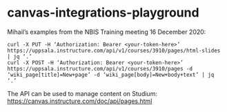 # canvas-integrations-playground

Mihail’s examples from the NBIS Training meeting 16 December 2020:
```{bash}
curl -X PUT -H ‘Authorization: Bearer <your-token-here>’ https://uppsala.instructure.com/api/v1/courses/3910/pages/html-slides | jq ‘.’
curl -X POST -H ‘Authorization: Bearer <your-token-here>’  https://uppsala.instructure.com/api/v1/courses/3910/pages -d ‘wiki_page[title]=New+page’ -d ‘wiki_page[body]=New+body+text’ | jq ‘.’
```
The API can be used to manage content on Studium: https://canvas.instructure.com/doc/api/pages.html
